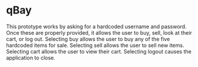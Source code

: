# qBay
This prototype works by asking for a hardcoded username and password.
Once these are properly provided, it allows the user to buy, sell, look at their cart, or log out.
Selecting buy allows the user to buy any of the five hardcoded items for sale.
Selecting sell allows the user to sell new items.
Selecting cart allows the user to view their cart.
Selecting logout causes the application to close.
